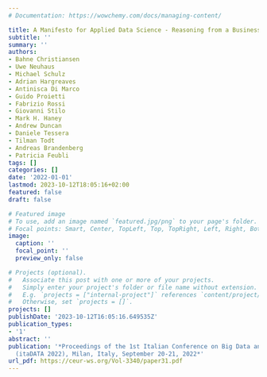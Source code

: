 ```yaml
---
# Documentation: https://wowchemy.com/docs/managing-content/

title: A Manifesto for Applied Data Science - Reasoning from a Business Perspective
subtitle: ''
summary: ''
authors:
- Bahne Christiansen
- Uwe Neuhaus
- Michael Schulz
- Adrian Hargreaves
- Antinisca Di Marco
- Guido Proietti
- Fabrizio Rossi
- Giovanni Stilo
- Mark H. Haney
- Andrew Duncan
- Daniele Tessera
- Tilman Todt
- Andreas Brandenberg
- Patricia Feubli
tags: []
categories: []
date: '2022-01-01'
lastmod: 2023-10-12T18:05:16+02:00
featured: false
draft: false

# Featured image
# To use, add an image named `featured.jpg/png` to your page's folder.
# Focal points: Smart, Center, TopLeft, Top, TopRight, Left, Right, BottomLeft, Bottom, BottomRight.
image:
  caption: ''
  focal_point: ''
  preview_only: false

# Projects (optional).
#   Associate this post with one or more of your projects.
#   Simply enter your project's folder or file name without extension.
#   E.g. `projects = ["internal-project"]` references `content/project/deep-learning/index.md`.
#   Otherwise, set `projects = []`.
projects: []
publishDate: '2023-10-12T16:05:16.649535Z'
publication_types:
- '1'
abstract: ''
publication: '*Proceedings of the 1st Italian Conference on Big Data and Data Science
  (itaDATA 2022), Milan, Italy, September 20-21, 2022*'
url_pdf: https://ceur-ws.org/Vol-3340/paper31.pdf
---
```

